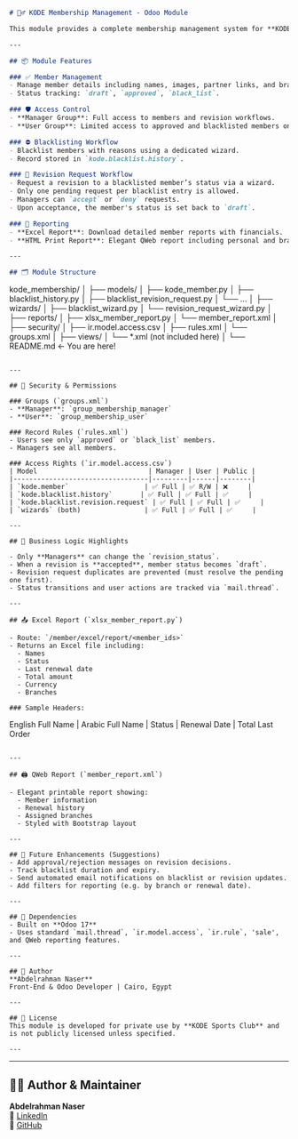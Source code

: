 
```markdown
# 🏋️‍♂️ KODE Membership Management - Odoo Module

This module provides a complete membership management system for **KODE Sports Club**, supporting the lifecycle of member registration, blacklisting, revision requests, and reporting.

---

## 📦 Module Features

### ✅ Member Management
- Manage member details including names, images, partner links, and branches.
- Status tracking: `draft`, `approved`, `black_list`.

### 🛡️ Access Control
- **Manager Group**: Full access to members and revision workflows.
- **User Group**: Limited access to approved and blacklisted members only.

### ⛔ Blacklisting Workflow
- Blacklist members with reasons using a dedicated wizard.
- Record stored in `kode.blacklist.history`.

### 🔄 Revision Request Workflow
- Request a revision to a blacklisted member’s status via a wizard.
- Only one pending request per blacklist entry is allowed.
- Managers can `accept` or `deny` requests.
- Upon acceptance, the member's status is set back to `draft`.

### 📄 Reporting
- **Excel Report**: Download detailed member reports with financials.
- **HTML Print Report**: Elegant QWeb report including personal and branch information.

---

## 🗂️ Module Structure

```

kode\_membership/
│
├── models/
│   ├── kode\_member.py
│   ├── blacklist\_history.py
│   ├── blacklist\_revision\_request.py
│   └── ...
│
├── wizards/
│   ├── blacklist\_wizard.py
│   └── revision\_request\_wizard.py
│
├── reports/
│   ├── xlsx\_member\_report.py
│   └── member\_report.xml
│
├── security/
│   ├── ir.model.access.csv
│   ├── rules.xml
│   └── groups.xml
│
├── views/
│   └── \*.xml (not included here)
│
└── README.md  ← You are here!

```

---

## 🔐 Security & Permissions

### Groups (`groups.xml`)
- **Manager**: `group_membership_manager`
- **User**: `group_membership_user`

### Record Rules (`rules.xml`)
- Users see only `approved` or `black_list` members.
- Managers see all members.

### Access Rights (`ir.model.access.csv`)
| Model                            | Manager | User | Public |
|----------------------------------|---------|------|--------|
| `kode.member`                   | ✅ Full | ✅ R/W | ❌     |
| `kode.blacklist.history`       | ✅ Full | ✅ Full | ✅     |
| `kode.blacklist.revision.request` | ✅ Full | ✅ Full | ✅     |
| `wizards` (both)                | ✅ Full | ✅ Full | ✅     |

---

## 🧠 Business Logic Highlights

- Only **Managers** can change the `revision_status`.
- When a revision is **accepted**, member status becomes `draft`.
- Revision request duplicates are prevented (must resolve the pending one first).
- Status transitions and user actions are tracked via `mail.thread`.

---

## 📤 Excel Report (`xlsx_member_report.py`)

- Route: `/member/excel/report/<member_ids>`
- Returns an Excel file including:
  - Names
  - Status
  - Last renewal date
  - Total amount
  - Currency
  - Branches

### Sample Headers:
```

English Full Name | Arabic Full Name | Status | Renewal Date | Total Last Order

```

---

## 🖨️ QWeb Report (`member_report.xml`)

- Elegant printable report showing:
  - Member information
  - Renewal history
  - Assigned branches
  - Styled with Bootstrap layout

---

## 🚀 Future Enhancements (Suggestions)
- Add approval/rejection messages on revision decisions.
- Track blacklist duration and expiry.
- Send automated email notifications on blacklist or revision updates.
- Add filters for reporting (e.g. by branch or renewal date).

---

## 🧩 Dependencies
- Built on **Odoo 17**
- Uses standard `mail.thread`, `ir.model.access`, `ir.rule`, 'sale', and QWeb reporting features.

---

## 👤 Author
**Abdelrahman Naser**
Front-End & Odoo Developer | Cairo, Egypt

---

## 📃 License
This module is developed for private use by **KODE Sports Club** and is not publicly licensed unless specified.

---
```

---

## 👨‍💻 Author & Maintainer

**Abdelrahman Naser**  
📍 [LinkedIn](https://www.linkedin.com/in/abdelrahman-naser-muhammed)  
📂 [GitHub](https://github.com/abdonaser)